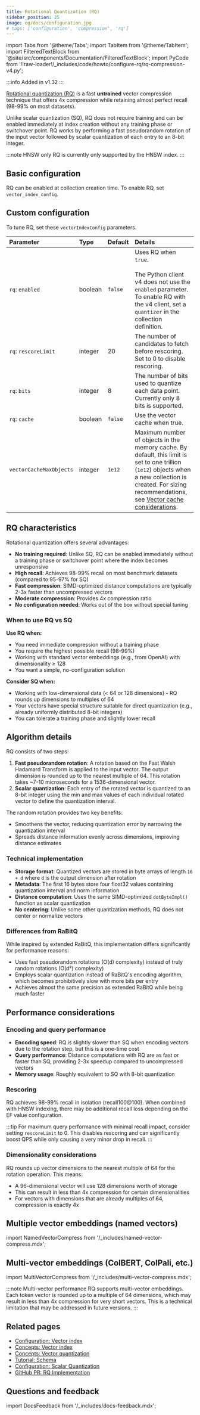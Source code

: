 ```yaml
---
title: Rotational Quantization (RQ)
sidebar_position: 25
image: og/docs/configuration.jpg
# tags: ['configuration', 'compression', 'rq']
---
```


import Tabs from '@theme/Tabs';
import TabItem from '@theme/TabItem';
import FilteredTextBlock from '@site/src/components/Documentation/FilteredTextBlock';
import PyCode from '!!raw-loader!/\_includes/code/howto/configure-rq/rq-compression-v4.py';

:::info Added in v1.32
:::

[Rotational quantization (RQ)](/developers/weaviate/concepts/vector-quantization#rotational-quantization) is a fast **untrained** vector compression technique that offers 4x compression while retaining almost perfect recall (98-99% on most datasets).

Unlike scalar quantization (SQ), RQ does not require training and can be enabled immediately at index creation without any training phase or switchover point. RQ works by performing a fast pseudorandom rotation of the input vector followed by scalar quantization of each entry to an 8-bit integer.

:::note HNSW only
RQ is currently only supported by the HNSW index.
:::

## Basic configuration

RQ can be enabled at collection creation time. To enable RQ, set `vector_index_config`.

<Tabs groupId="languages">
  <TabItem value="py" label="Python Client v4">
      <FilteredTextBlock
        text={PyCode}
        startMarker="# START EnableRQ"
        endMarker="# END EnableRQ"
        language="py"
      />
  </TabItem>
</Tabs>

## Custom configuration

To tune RQ, set these `vectorIndexConfig` parameters.

| Parameter               | Type    | Default | Details                                                                                                                                                                                                                                                                                   |
| :---------------------- | :------ | :------ | :---------------------------------------------------------------------------------------------------------------------------------------------------------------------------------------------------------------------------------------------------------------------------------------- |
| `rq`: `enabled`         | boolean | `false` | Uses RQ when `true`. <br/><br/> The Python client v4 does not use the `enabled` parameter. To enable RQ with the v4 client, set a `quantizer` in the collection definition.                                                                                                               |
| `rq`: `rescoreLimit`    | integer | 20      | The number of candidates to fetch before rescoring. Set to 0 to disable rescoring.                                                                                                                                                                                                        |
| `rq`: `bits`            | integer | 8       | The number of bits used to quantize each data point. Currently only 8 bits is supported.                                                                                                                                                                                                  |
| `rq`: `cache`           | boolean | `false` | Use the vector cache when true.                                                                                                                                                                                                                                                           |
| `vectorCacheMaxObjects` | integer | `1e12`  | Maximum number of objects in the memory cache. By default, this limit is set to one trillion (`1e12`) objects when a new collection is created. For sizing recommendations, see [Vector cache considerations](/developers/weaviate/concepts/vector-index.md#vector-cache-considerations). |

<Tabs groupId="languages">
  <TabItem value="py" label="Python Client v4">
      <FilteredTextBlock
        text={PyCode}
        startMarker="# START RQWithOptions"
        endMarker="# END RQWithOptions"
        language="py"
      />
  </TabItem>
</Tabs>

## RQ characteristics

Rotational quantization offers several advantages:

- **No training required**: Unlike SQ, RQ can be enabled immediately without a training phase or switchover point where the index becomes unresponsive
- **High recall**: Achieves 98-99% recall on most benchmark datasets (compared to 95-97% for SQ)
- **Fast compression**: SIMD-optimized distance computations are typically 2-3x faster than uncompressed vectors
- **Moderate compression**: Provides 4x compression ratio
- **No configuration needed**: Works out of the box without special tuning

### When to use RQ vs SQ

**Use RQ when:**

- You need immediate compression without a training phase
- You require the highest possible recall (98-99%)
- Working with standard vector embeddings (e.g., from OpenAI) with dimensionality ≥ 128
- You want a simple, no-configuration solution

**Consider SQ when:**

- Working with low-dimensional data (< 64 or 128 dimensions) - RQ rounds up dimensions to multiples of 64
- Your vectors have special structure suitable for direct quantization (e.g., already uniformly distributed 8-bit integers)
- You can tolerate a training phase and slightly lower recall

## Algorithm details

RQ consists of two steps:

1. **Fast pseudorandom rotation**: A rotation based on the Fast Walsh Hadamard Transform is applied to the input vector. The output dimension is rounded up to the nearest multiple of 64. This rotation takes ~7-10 microseconds for a 1536-dimensional vector.
2. **Scalar quantization**: Each entry of the rotated vector is quantized to an 8-bit integer using the min and max values of each individual rotated vector to define the quantization interval.

The random rotation provides two key benefits:

- Smoothens the vector, reducing quantization error by narrowing the quantization interval
- Spreads distance information evenly across dimensions, improving distance estimates

### Technical implementation

- **Storage format**: Quantized vectors are stored in byte arrays of length `16 + d` where `d` is the output dimension after rotation
- **Metadata**: The first 16 bytes store four float32 values containing quantization interval and norm information
- **Distance computation**: Uses the same SIMD-optimized `dotByteImpl()` function as scalar quantization
- **No centering**: Unlike some other quantization methods, RQ does not center or normalize vectors

### Differences from RaBitQ

While inspired by extended RaBitQ, this implementation differs significantly for performance reasons:

- Uses fast pseudorandom rotations (O(d) complexity) instead of truly random rotations (O(d²) complexity)
- Employs scalar quantization instead of RaBitQ's encoding algorithm, which becomes prohibitively slow with more bits per entry
- Achieves almost the same precision as extended RaBitQ while being much faster

## Performance considerations

### Encoding and query performance

- **Encoding speed**: RQ is slightly slower than SQ when encoding vectors due to the rotation step, but this is a one-time cost
- **Query performance**: Distance computations with RQ are as fast or faster than SQ, providing 2-3x speedup compared to uncompressed vectors
- **Memory usage**: Roughly equivalent to SQ with 8-bit quantization

### Rescoring

RQ achieves 98-99% recall in isolation (recall100@100). When combined with HNSW indexing, there may be additional recall loss depending on the EF value configuration.

:::tip
For maximum query performance with minimal recall impact, consider setting `rescoreLimit` to 0. This disables rescoring and can significantly boost QPS while only causing a very minor drop in recall.
:::

### Dimensionality considerations

RQ rounds up vector dimensions to the nearest multiple of 64 for the rotation operation. This means:

- A 96-dimensional vector will use 128 dimensions worth of storage
- This can result in less than 4x compression for certain dimensionalities
- For vectors with dimensions that are already multiples of 64, compression is exactly 4x

## Multiple vector embeddings (named vectors)

import NamedVectorCompress from '/\_includes/named-vector-compress.mdx';

<NamedVectorCompress />

## Multi-vector embeddings (ColBERT, ColPali, etc.)

import MultiVectorCompress from '/\_includes/multi-vector-compress.mdx';

<MultiVectorCompress />

:::note Multi-vector performance
RQ supports multi-vector embeddings. Each token vector is rounded up to a multiple of 64 dimensions, which may result in less than 4x compression for very short vectors. This is a technical limitation that may be addressed in future versions.
:::

## Related pages

- [Configuration: Vector index](/developers/weaviate/config-refs/schema/vector-index.md)
- [Concepts: Vector index](/developers/weaviate/concepts/vector-index.md)
- [Concepts: Vector quantization](/developers/weaviate/concepts/vector-quantization.md)
- [Tutorial: Schema](/developers/weaviate/starter-guides/managing-collections)
- [Configuration: Scalar Quantization](/developers/weaviate/configuration/compression/sq-compression.md)
- [GitHub PR: RQ Implementation](https://github.com/weaviate/weaviate/pull/8260#issue-3087297283)

## Questions and feedback

import DocsFeedback from '/\_includes/docs-feedback.mdx';

<DocsFeedback/>
